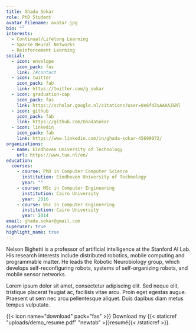 ```yaml
---
title: Ghada Sokar
role: PhD Student
avatar_filename: avatar.jpg
bio: ""
interests:
  - Continual/Lifelong Learning
  - Sparse Neural Networks
  - Reinforcement Learning
social:
  - icon: envelope
    icon_pack: fas
    link: /#contact
  - icon: twitter
    icon_pack: fab
    link: https://twitter.com/g_sokar
  - icon: graduation-cap
    icon_pack: fas
    link: https://scholar.google.nl/citations?user=0e6fdZsAAAAJ&hl
  - icon: github
    icon_pack: fab
    link: https://github.com/GhadaSokar
  - icon: linkedin
    icon_pack: fab
    link: https://www.linkedin.com/in/ghada-sokar-45699072/
organizations:
  - name: Eindhoven University of Technology
    url: https://www.tue.nl/en/
education:
  courses:
    - course: PhD in Computer Computer Science
      institution: Eindhoven University of Technology
      year: ""
    - course: MSc in Computer Engineering
      institution: Cairo University
      year: 2016
    - course: BSc in Computer Engineering
      institution: Cairo University
      year: 2014
email: ghada.sokar@gmail.com
superuser: true
highlight_name: true
---
```

Nelson Bighetti is a professor of artificial intelligence at the Stanford AI Lab. His research interests include distributed robotics, mobile computing and programmable matter. He leads the Robotic Neurobiology group, which develops self-reconfiguring robots, systems of self-organizing robots, and mobile sensor networks.

Lorem ipsum dolor sit amet, consectetur adipiscing elit. Sed neque elit, tristique placerat feugiat ac, facilisis vitae arcu. Proin eget egestas augue. Praesent ut sem nec arcu pellentesque aliquet. Duis dapibus diam  metus tempus vulputate.

{{< icon name="download" pack="fas" >}} Download my {{< staticref "uploads/demo_resume.pdf" "newtab" >}}resumé{{< /staticref >}}.
